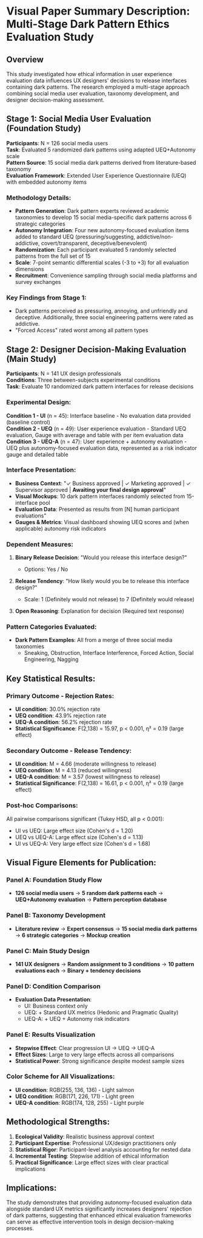 # Visual Paper Summary Description: Multi-Stage Dark Pattern Ethics Evaluation Study

## Overview
This study investigated how ethical information in user experience evaluation data influences UX designers' decisions to release interfaces containing dark patterns. The research employed a multi-stage approach combining social media user evaluation, taxonomy development, and designer decision-making assessment.

## Stage 1: Social Media User Evaluation (Foundation Study)
**Participants**: N = 126 social media users  
**Task**: Evaluated 5 randomized dark patterns using adapted UEQ+Autonomy scale  
**Pattern Source**: 15 social media dark patterns derived from literature-based taxonomy  
**Evaluation Framework**: Extended User Experience Questionnaire (UEQ) with embedded autonomy items  

### Methodology Details:
- **Pattern Generation**: Dark pattern experts reviewed academic taxonomies to develop 15 social media-specific dark patterns across 6 strategic categories
- **Autonomy Integration**: Four new autonomy-focused evaluation items added to standard UEQ (pressuring/suggesting, addictive/non-addictive, covert/transparent, deceptive/benevolent)
- **Randomization**: Each participant evaluated 5 randomly selected patterns from the full set of 15
- **Scale**: 7-point semantic differential scales (-3 to +3) for all evaluation dimensions
- **Recruitment**: Convenience sampling through social media platforms and survey exchanges

### Key Findings from Stage 1:
- Dark patterns perceived as pressuring, annoying, and unfriendly and deceptive. Additionally, three social engineering patterns were rated as addictive.
- "Forced Access" rated worst among all pattern types

## Stage 2: Designer Decision-Making Evaluation (Main Study)
**Participants**: N = 141 UX design professionals  
**Conditions**: Three between-subjects experimental conditions  
**Task**: Evaluate 10 randomized dark pattern interfaces for release decisions

### Experimental Design:
**Condition 1 - UI** (n = 45): Interface baseline - No evaluation data provided (baseline control)  
**Condition 2 - UEQ** (n = 49): User experience evaluation - Standard UEQ evaluation, Gauge with average and table with per item evaluation data  
**Condition 3 - UEQ-A** (n = 47): User experience + autonomy evaluation - UEQ plus autonomy-focused evaluation data, represented as a risk indicator gauge and detailed table

### Interface Presentation:
- **Business Context**: "✓ Business approved | ✓ Marketing approved | ✓ Supervisor approved | **Awaiting your final design approval**"
- **Visual Mockups**: 10 dark pattern interfaces randomly selected from 15-interface pool
- **Evaluation Data**: Presented as results from [N] human participant evaluations"
- **Gauges & Metrics**: Visual dashboard showing UEQ scores and (when applicable) autonomy risk indicators

### Dependent Measures:
1. **Binary Release Decision**: "Would you release this interface design?"
   - Options: Yes / No

2. **Release Tendency**: "How likely would you be to release this interface design?"
   - Scale: 1 (Definitely would not release) to 7 (Definitely would release)

3. **Open Reasoning**: Explanation for decision (Required text response)

### Pattern Categories Evaluated:
- **Dark Pattern Examples**: All from a merge of three social media taxonomies
  - Sneaking, Obstruction, Interface Interference, Forced Action, Social Engineering, Nagging

## Key Statistical Results:
### Primary Outcome - Rejection Rates:
- **UI condition**: 30.0% rejection rate
- **UEQ condition**: 43.9% rejection rate  
- **UEQ-A condition**: 56.2% rejection rate
- **Statistical Significance**: F(2,138) = 15.97, p < 0.001, η² = 0.19 (large effect)

### Secondary Outcome - Release Tendency:
- **UI condition**: M = 4.66 (moderate willingness to release)
- **UEQ condition**: M = 4.13 (reduced willingness)
- **UEQ-A condition**: M = 3.57 (lowest willingness to release)  
- **Statistical Significance**: F(2,138) = 16.61, p < 0.001, η² = 0.19 (large effect)

### Post-hoc Comparisons:
All pairwise comparisons significant (Tukey HSD, all p < 0.001):
- UI vs UEQ: Large effect size (Cohen's d = 1.20)
- UEQ vs UEQ-A: Large effect size (Cohen's d = 1.13)  
- UI vs UEQ-A: Very large effect size (Cohen's d = 1.68)

## Visual Figure Elements for Publication:

### Panel A: Foundation Study Flow
- **126 social media users** → **5 random dark patterns each** → **UEQ+Autonomy evaluation** → **Pattern perception database**

### Panel B: Taxonomy Development  
- **Literature review** → **Expert consensus** → **15 social media dark patterns** → **6 strategic categories** → **Mockup creation**

### Panel C: Main Study Design
- **141 UX designers** → **Random assignment to 3 conditions** → **10 pattern evaluations each** → **Binary + tendency decisions**

### Panel D: Condition Comparison
- **Evaluation Data Presentation**:
  - UI: Business context only
  - UEQ: + Standard UX metrics (Hedonic and Pragmatic Quality)
  - UEQ-A: + UEQ + Autonomy risk indicators

### Panel E: Results Visualization
- **Stepwise Effect**: Clear progression UI → UEQ → UEQ-A
- **Effect Sizes**: Large to very large effects across all comparisons
- **Statistical Power**: Strong significance despite modest sample sizes

### Color Scheme for All Visualizations:
- **UI condition**: RGB(255, 136, 136) - Light salmon
- **UEQ condition**: RGB(171, 226, 171) - Light green  
- **UEQ-A condition**: RGB(174, 128, 255) - Light purple

## Methodological Strengths:
1. **Ecological Validity**: Realistic business approval context
2. **Participant Expertise**: Professional UX/design practitioners only
3. **Statistical Rigor**: Participant-level analysis accounting for nested data
4. **Incremental Testing**: Stepwise addition of ethical information
5. **Practical Significance**: Large effect sizes with clear practical implications

## Implications:
The study demonstrates that providing autonomy-focused evaluation data alongside standard UX metrics significantly increases designers' rejection of dark patterns, suggesting that enhanced ethical evaluation frameworks can serve as effective intervention tools in design decision-making processes.
